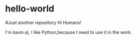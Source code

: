 # hello-world
#Just another repoeitory
Hi Humans!

I'm kavin.qi, I like Python,because I need to use it in the work.
